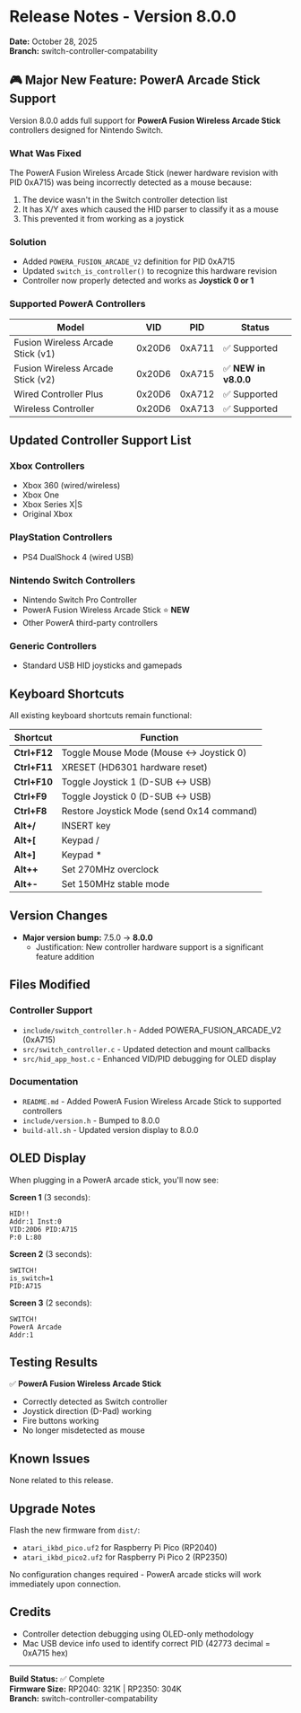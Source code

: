 # Release Notes - Version 8.0.0

**Date:** October 28, 2025  
**Branch:** switch-controller-compatability

## 🎮 Major New Feature: PowerA Arcade Stick Support

Version 8.0.0 adds full support for **PowerA Fusion Wireless Arcade Stick** controllers designed for Nintendo Switch.

### What Was Fixed

The PowerA Fusion Wireless Arcade Stick (newer hardware revision with PID 0xA715) was being incorrectly detected as a mouse because:

1. The device wasn't in the Switch controller detection list
2. It has X/Y axes which caused the HID parser to classify it as a mouse
3. This prevented it from working as a joystick

### Solution

- Added `POWERA_FUSION_ARCADE_V2` definition for PID 0xA715
- Updated `switch_is_controller()` to recognize this hardware revision
- Controller now properly detected and works as **Joystick 0 or 1**

### Supported PowerA Controllers

| Model | VID | PID | Status |
|-------|-----|-----|--------|
| Fusion Wireless Arcade Stick (v1) | 0x20D6 | 0xA711 | ✅ Supported |
| Fusion Wireless Arcade Stick (v2) | 0x20D6 | 0xA715 | ✅ **NEW in v8.0.0** |
| Wired Controller Plus | 0x20D6 | 0xA712 | ✅ Supported |
| Wireless Controller | 0x20D6 | 0xA713 | ✅ Supported |

## Updated Controller Support List

### Xbox Controllers
- Xbox 360 (wired/wireless)
- Xbox One
- Xbox Series X|S
- Original Xbox

### PlayStation Controllers
- PS4 DualShock 4 (wired USB)

### Nintendo Switch Controllers
- Nintendo Switch Pro Controller
- PowerA Fusion Wireless Arcade Stick ⭐ **NEW**
- Other PowerA third-party controllers

### Generic Controllers
- Standard USB HID joysticks and gamepads

## Keyboard Shortcuts

All existing keyboard shortcuts remain functional:

| Shortcut | Function |
|----------|----------|
| **Ctrl+F12** | Toggle Mouse Mode (Mouse ↔ Joystick 0) |
| **Ctrl+F11** | XRESET (HD6301 hardware reset) |
| **Ctrl+F10** | Toggle Joystick 1 (D-SUB ↔ USB) |
| **Ctrl+F9** | Toggle Joystick 0 (D-SUB ↔ USB) |
| **Ctrl+F8** | Restore Joystick Mode (send 0x14 command) |
| **Alt+/** | INSERT key |
| **Alt+[** | Keypad / |
| **Alt+]** | Keypad * |
| **Alt++** | Set 270MHz overclock |
| **Alt+-** | Set 150MHz stable mode |

## Version Changes

- **Major version bump:** 7.5.0 → **8.0.0**
  - Justification: New controller hardware support is a significant feature addition

## Files Modified

### Controller Support
- `include/switch_controller.h` - Added POWERA_FUSION_ARCADE_V2 (0xA715)
- `src/switch_controller.c` - Updated detection and mount callbacks
- `src/hid_app_host.c` - Enhanced VID/PID debugging for OLED display

### Documentation
- `README.md` - Added PowerA Fusion Wireless Arcade Stick to supported controllers
- `include/version.h` - Bumped to 8.0.0
- `build-all.sh` - Updated version display to 8.0.0

## OLED Display

When plugging in a PowerA arcade stick, you'll now see:

**Screen 1** (3 seconds):
```
HID!!
Addr:1 Inst:0
VID:20D6 PID:A715
P:0 L:80
```

**Screen 2** (3 seconds):
```
SWITCH!
is_switch=1
PID:A715
```

**Screen 3** (2 seconds):
```
SWITCH!
PowerA Arcade
Addr:1
```

## Testing Results

✅ **PowerA Fusion Wireless Arcade Stick**
- Correctly detected as Switch controller
- Joystick direction (D-Pad) working
- Fire buttons working
- No longer misdetected as mouse

## Known Issues

None related to this release.

## Upgrade Notes

Flash the new firmware from `dist/`:
- `atari_ikbd_pico.uf2` for Raspberry Pi Pico (RP2040)
- `atari_ikbd_pico2.uf2` for Raspberry Pi Pico 2 (RP2350)

No configuration changes required - PowerA arcade sticks will work immediately upon connection.

## Credits

- Controller detection debugging using OLED-only methodology
- Mac USB device info used to identify correct PID (42773 decimal = 0xA715 hex)

---

**Build Status:** ✅ Complete  
**Firmware Size:** RP2040: 321K | RP2350: 304K  
**Branch:** switch-controller-compatability


